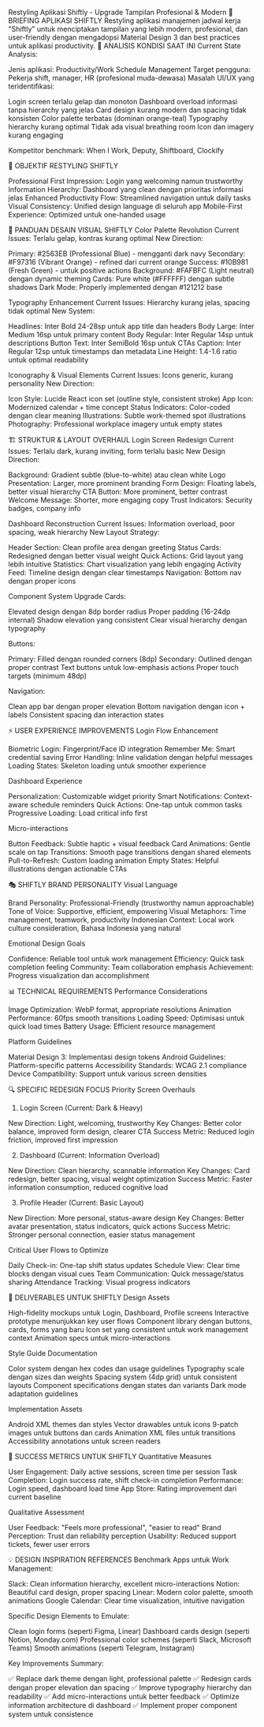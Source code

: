  Restyling Aplikasi Shiftly - Upgrade Tampilan Profesional & Modern
🎯 BRIEFING APLIKASI SHIFTLY
Restyling aplikasi manajemen jadwal kerja "Shiftly" untuk menciptakan tampilan yang lebih modern, profesional, dan user-friendly dengan mengadopsi Material Design 3 dan best practices untuk aplikasi productivity.
📱 ANALISIS KONDISI SAAT INI
Current State Analysis:

Jenis aplikasi: Productivity/Work Schedule Management
Target pengguna: Pekerja shift, manager, HR (profesional muda-dewasa)
Masalah UI/UX yang teridentifikasi:

Login screen terlalu gelap dan monoton
Dashboard overload informasi tanpa hierarchy yang jelas
Card design kurang modern dan spacing tidak konsisten
Color palette terbatas (dominan orange-teal)
Typography hierarchy kurang optimal
Tidak ada visual breathing room
Icon dan imagery kurang engaging


Kompetitor benchmark: When I Work, Deputy, Shiftboard, Clockify

🎯 OBJEKTIF RESTYLING SHIFTLY

Professional First Impression: Login yang welcoming namun trustworthy
Information Hierarchy: Dashboard yang clean dengan prioritas informasi jelas
Enhanced Productivity Flow: Streamlined navigation untuk daily tasks
Visual Consistency: Unified design language di seluruh app
Mobile-First Experience: Optimized untuk one-handed usage

🎨 PANDUAN DESAIN VISUAL SHIFTLY
Color Palette Revolution
Current Issues: Terlalu gelap, kontras kurang optimal
New Direction:

Primary: #2563EB (Professional Blue) - mengganti dark navy
Secondary: #F97316 (Vibrant Orange) - refined dari current orange
Success: #10B981 (Fresh Green) - untuk positive actions
Background: #FAFBFC (Light neutral) dengan dynamic theming
Cards: Pure white (#FFFFFF) dengan subtle shadows
Dark Mode: Properly implemented dengan #121212 base

Typography Enhancement
Current Issues: Hierarchy kurang jelas, spacing tidak optimal
New System:

Headlines: Inter Bold 24-28sp untuk app title dan headers
Body Large: Inter Medium 16sp untuk primary content
Body Regular: Inter Regular 14sp untuk descriptions
Button Text: Inter SemiBold 16sp untuk CTAs
Caption: Inter Regular 12sp untuk timestamps dan metadata
Line Height: 1.4-1.6 ratio untuk optimal readability

Iconography & Visual Elements
Current Issues: Icons generic, kurang personality
New Direction:

Icon Style: Lucide React icon set (outline style, consistent stroke)
App Icon: Modernized calendar + time concept
Status Indicators: Color-coded dengan clear meaning
Illustrations: Subtle work-themed spot illustrations
Photography: Professional workplace imagery untuk empty states

🏗️ STRUKTUR & LAYOUT OVERHAUL
Login Screen Redesign
Current Issues: Terlalu dark, kurang inviting, form terlalu basic
New Design Direction:

Background: Gradient subtle (blue-to-white) atau clean white
Logo Presentation: Larger, more prominent branding
Form Design: Floating labels, better visual hierarchy
CTA Button: More prominent, better contrast
Welcome Message: Shorter, more engaging copy
Trust Indicators: Security badges, company info

Dashboard Reconstruction
Current Issues: Information overload, poor spacing, weak hierarchy
New Layout Strategy:

Header Section: Clean profile area dengan greeting
Status Cards: Redesigned dengan better visual weight
Quick Actions: Grid layout yang lebih intuitive
Statistics: Chart visualization yang lebih engaging
Activity Feed: Timeline design dengan clear timestamps
Navigation: Bottom nav dengan proper icons

Component System Upgrade
Cards:

Elevated design dengan 8dp border radius
Proper padding (16-24dp internal)
Shadow elevation yang consistent
Clear visual hierarchy dengan typography

Buttons:

Primary: Filled dengan rounded corners (8dp)
Secondary: Outlined dengan proper contrast
Text buttons untuk low-emphasis actions
Proper touch targets (minimum 48dp)

Navigation:

Clean app bar dengan proper elevation
Bottom navigation dengan icon + labels
Consistent spacing dan interaction states

⚡ USER EXPERIENCE IMPROVEMENTS
Login Flow Enhancement

Biometric Login: Fingerprint/Face ID integration
Remember Me: Smart credential saving
Error Handling: Inline validation dengan helpful messages
Loading States: Skeleton loading untuk smoother experience

Dashboard Experience

Personalization: Customizable widget priority
Smart Notifications: Context-aware schedule reminders
Quick Actions: One-tap untuk common tasks
Progressive Loading: Load critical info first

Micro-interactions

Button Feedback: Subtle haptic + visual feedback
Card Animations: Gentle scale on tap
Transitions: Smooth page transitions dengan shared elements
Pull-to-Refresh: Custom loading animation
Empty States: Helpful illustrations dengan actionable CTAs

🎭 SHIFTLY BRAND PERSONALITY
Visual Language

Brand Personality: Professional-Friendly (trustworthy namun approachable)
Tone of Voice: Supportive, efficient, empowering
Visual Metaphors: Time management, teamwork, productivity
Indonesian Context: Local work culture consideration, Bahasa Indonesia yang natural

Emotional Design Goals

Confidence: Reliable tool untuk work management
Efficiency: Quick task completion feeling
Community: Team collaboration emphasis
Achievement: Progress visualization dan accomplishment

📊 TECHNICAL REQUIREMENTS
Performance Considerations

Image Optimization: WebP format, appropriate resolutions
Animation Performance: 60fps smooth transitions
Loading Speed: Optimisasi untuk quick load times
Battery Usage: Efficient resource management

Platform Guidelines

Material Design 3: Implementasi design tokens
Android Guidelines: Platform-specific patterns
Accessibility Standards: WCAG 2.1 compliance
Device Compatibility: Support untuk various screen densities

🔍 SPECIFIC REDESIGN FOCUS
Priority Screen Overhauls
1. Login Screen (Current: Dark & Heavy)

New Direction: Light, welcoming, trustworthy
Key Changes: Better color balance, improved form design, clearer CTA
Success Metric: Reduced login friction, improved first impression

2. Dashboard (Current: Information Overload)

New Direction: Clean hierarchy, scannable information
Key Changes: Card redesign, better spacing, visual weight optimization
Success Metric: Faster information consumption, reduced cognitive load

3. Profile Header (Current: Basic Layout)

New Direction: More personal, status-aware design
Key Changes: Better avatar presentation, status indicators, quick actions
Success Metric: Stronger personal connection, easier status management

Critical User Flows to Optimize

Daily Check-in: One-tap shift status updates
Schedule View: Clear time blocks dengan visual cues
Team Communication: Quick message/status sharing
Attendance Tracking: Visual progress indicators

📝 DELIVERABLES UNTUK SHIFTLY
Design Assets

High-fidelity mockups untuk Login, Dashboard, Profile screens
Interactive prototype menunjukkan key user flows
Component library dengan buttons, cards, forms yang baru
Icon set yang consistent untuk work management context
Animation specs untuk micro-interactions

Style Guide Documentation

Color system dengan hex codes dan usage guidelines
Typography scale dengan sizes dan weights
Spacing system (4dp grid) untuk consistent layouts
Component specifications dengan states dan variants
Dark mode adaptation guidelines

Implementation Assets

Android XML themes dan styles
Vector drawables untuk icons
9-patch images untuk buttons dan cards
Animation XML files untuk transitions
Accessibility annotations untuk screen readers

🎯 SUCCESS METRICS UNTUK SHIFTLY
Quantitative Measures

User Engagement: Daily active sessions, screen time per session
Task Completion: Login success rate, shift check-in completion
Performance: Login speed, dashboard load time
App Store: Rating improvement dari current baseline

Qualitative Assessment

User Feedback: "Feels more professional", "easier to read"
Brand Perception: Trust dan reliability perception
Usability: Reduced support tickets, fewer user errors

💡 DESIGN INSPIRATION REFERENCES
Benchmark Apps untuk Work Management:

Slack: Clean information hierarchy, excellent micro-interactions
Notion: Beautiful card design, proper spacing
Linear: Modern color palette, smooth animations
Google Calendar: Clear time visualization, intuitive navigation

Specific Design Elements to Emulate:

Clean login forms (seperti Figma, Linear)
Dashboard cards design (seperti Notion, Monday.com)
Professional color schemes (seperti Slack, Microsoft Teams)
Smooth animations (seperti Telegram, Instagram)

Key Improvements Summary:

✅ Replace dark theme dengan light, professional palette
✅ Redesign cards dengan proper elevation dan spacing
✅ Improve typography hierarchy dan readability
✅ Add micro-interactions untuk better feedback
✅ Optimize information architecture di dashboard
✅ Implement proper component system untuk consistence